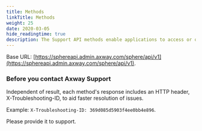 ```yaml
---
title: Methods
linkTitle: Methods
weight: 25
date: 2020-03-05
hide_readingtime: true
description: The Support API methods enable applications to access or open new support cases, retrieve information about the accessible support accounts as well as purchased or subscribed-to products and services.
---
```


Base URL: [https://sphereapi.admin.axway.com/sphere/api/v1](https://sphereapi.admin.axway.com/sphere/api/v1).

### Before you contact Axway Support

Independent of result, each method's response includes an HTTP header, X-Troubleshooting-ID, to aid faster resolution of issues.

Example: `X-Troubleshooting-ID: 369d085d5903f4ee0bb4e896`.

Please provide it to support.
